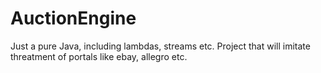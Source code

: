 # AuctionEngine
Just a pure Java, including lambdas, streams etc.
Project that will imitate threatment of portals like ebay, allegro etc.
